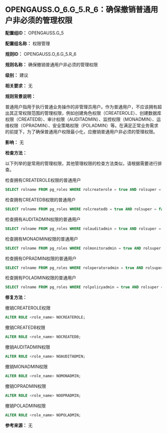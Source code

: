 **<font size="5">OPENGAUSS.O_6.G_5.R_6：确保撤销普通用户非必须的管理权限</font>**

**配置组ID：**
OPENGAUSS.G_5

**配置组名称：**
权限管理

**规则ID：**
OPENGAUSS.O_6.G_5.R_6

**规则名称：**
确保撤销普通用户非必须的管理权限

**级别：**
建议

**相关要求：**
无

**规则背景说明：**

普通用户指用于执行普通业务操作的非管理员用户。作为普通用户，不应该拥有超出其正常权限范围的管理权限，例如创建角色权限（CREATEROLE）、创建数据库权限（CREATEDB）、审计权限（AUDITADMIN）、监控权限（MONADMIN）、运维权限（OPRADMIN）、安全策略权限（POLADMIN）等。在满足正常业务需求的前提下，为了确保普通用户权限最小化，应撤销普通用户非必须的管理权限。

**影响：**
无

**检查方法：**

以下列举的是常用的管理权限，其他管理权限的检查方法类似，请根据需要进行排查。

检查拥有CREATEROLE权限的普通用户

```sql
SELECT rolname FROM pg_roles WHERE rolcreaterole = true AND rolsuper = false;
```

检查拥有CREATEDB权限的普通用户

```sql
SELECT rolname FROM pg_roles WHERE rolcreatedb = true AND rolsuper = false;
```

检查拥有AUDITADMIN权限的普通用户

```sql
SELECT rolname FROM pg_roles WHERE rolauditadmin = true AND rolsuper = false;
```

检查拥有MONADMIN权限的普通用户

```sql
SELECT rolname FROM pg_roles WHERE rolmonitoradmin = true AND rolsuper = false;
```

检查拥有OPRADMIN权限的普通用户

```sql
SELECT rolname FROM pg_roles WHERE roloperatoradmin = true AND rolsuper = false;
```

检查拥有POLADMIN权限的普通用户

```sql
SELECT rolname FROM pg_roles WHERE rolpolicyadmin = true AND rolsuper = false;
```

**修复方法：**

撤销CREATEROLE权限

```sql
ALTER ROLE <role_name> NOCREATEROLE;
```

撤销CREATEDB权限

```sql
ALTER ROLE <role_name> NOCREATEDB;
```

撤销AUDITADMIN权限

```sql
ALTER ROLE <role_name> NOAUDITADMIN;
```

撤销MONADMIN权限

```sql
ALTER ROLE <role_name> NOMONADMIN;
```

撤销OPRADMIN权限

```sql
ALTER ROLE <role_name> NOOPRADMIN;
```

撤销POLADMIN权限

```sql
ALTER ROLE <role_name> NOPOLADMIN;
```

**参考来源：**
无